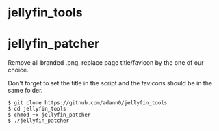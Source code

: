 # jellyfin_tools

# jellyfin_patcher

Remove all branded .png, replace page title/favicon by the one of our choice.

Don't forget to set the title in the script and the favicons should be in the same folder.

	$ git clone https://github.com/adann0/jellyfin_tools
	$ cd jellyfin_tools
	$ chmod +x jellyfin_patcher
	$ ./jellyfin_patcher
